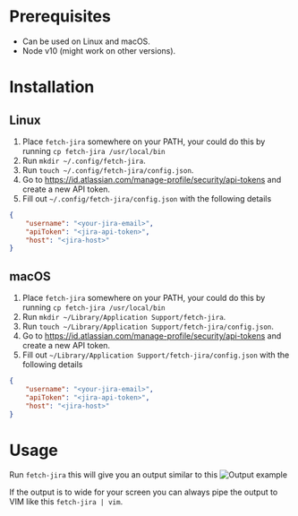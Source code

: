 # Prerequisites
- Can be used on Linux and macOS.
- Node v10 (might work on other versions).

# Installation
## Linux
1. Place `fetch-jira` somewhere on your PATH, your could do this by running `cp fetch-jira /usr/local/bin`
2. Run `mkdir ~/.config/fetch-jira`.
3. Run `touch ~/.config/fetch-jira/config.json`.
4. Go to https://id.atlassian.com/manage-profile/security/api-tokens and create a new API token.
5. Fill out `~/.config/fetch-jira/config.json` with the following details
```json
{
	"username": "<your-jira-email>",
	"apiToken": "<jira-api-token>",
	"host": "<jira-host>"
}
```

## macOS
1. Place `fetch-jira` somewhere on your PATH, your could do this by running `cp fetch-jira /usr/local/bin`
2. Run `mkdir ~/Library/Application Support/fetch-jira`.
3. Run `touch ~/Library/Application Support/fetch-jira/config.json`.
4. Go to https://id.atlassian.com/manage-profile/security/api-tokens and create a new API token.
5. Fill out `~/Library/Application Support/fetch-jira/config.json` with the following details
```json
{
	"username": "<your-jira-email>",
	"apiToken": "<jira-api-token>",
	"host": "<jira-host>"
}
```

# Usage
Run `fetch-jira` this will give you an output similar to this ![Output example](https://i.imgur.com/qsW6V4j.png)

If the output is to wide for your screen you can always pipe the output to VIM like this `fetch-jira | vim`.
